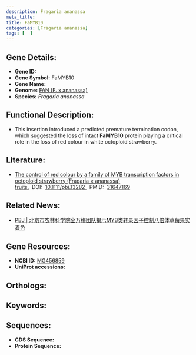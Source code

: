 ```yaml
---
description: Fragaria ananassa
meta_title:
title: FaMYB10
categories: [Fragaria ananassa]
tags: [  ]
---
```


## Gene Details:
- **Gene ID:**	[]()
- **Gene Symbol:** FaMYB10
- **Gene Name:** 
- **Genome:** [FAN (F. x ananassa)]()
- **Species:** *Fragaria ananassa*

## Functional Description:
   -  This insertion introduced a predicted premature termination codon, which suggested the loss of intact **FaMYB10** protein playing a critical role in the loss of red colour in white octoploid strawberry.

## Literature:
   - [The control of red colour by a family of MYB transcription factors in octoploid strawberry (Fragaria × ananassa) fruits.]( https://onlinelibrary.wiley.com/doi/10.1111/pbi.13282)&nbsp;&nbsp;DOI:&nbsp;&nbsp;[10.1111/pbi.13282 ](https://onlinelibrary.wiley.com/doi/10.1111/pbi.13282)&nbsp;&nbsp;PMID:&nbsp;&nbsp;[31647169](https://pubmed.ncbi.nlm.nih.gov/31647169/)

## Related News:
   - [PBJ | 北京市农林科学院金万梅团队揭示MYB类转录因子控制八倍体草莓果实着色](https://mp.weixin.qq.com/s?__biz=Mzg3MDEwNDEyMg==&mid=2247486196&idx=1&sn=b3e5622e869c9be509ab8fcb0f938016&chksm=ce93a7a1f9e42eb7fbcd7ecb281f17e672572af4426c85576770853d0cb6eef345c7cb7136d6&scene=27#wechat_redirect)

## Gene Resources:
- **NCBI ID:** [MG456859](https://www.ncbi.nlm.nih.gov/gene/?term=MG456859)
- **UniProt accessions:** [](https://www.uniprot.org/uniprotkb//entry)

## Orthologs:


## Keywords:


## Sequences:
- **CDS Sequence:**
- **Protein Sequence:**
